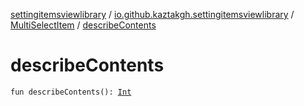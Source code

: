 [settingitemsviewlibrary](../../index.md) / [io.github.kaztakgh.settingitemsviewlibrary](../index.md) / [MultiSelectItem](index.md) / [describeContents](./describe-contents.md)

# describeContents

`fun describeContents(): `[`Int`](https://kotlinlang.org/api/latest/jvm/stdlib/kotlin/-int/index.html)